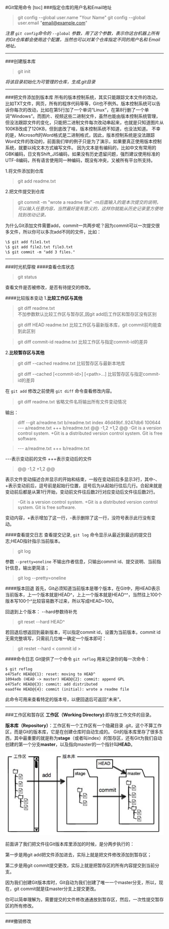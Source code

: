 #Git常用命令
[toc]
###指定仓库的用户名和Email地址
>git config --global user.name "Your Name"
>git config --global user.email "email@example.com"

*注意 `git config`命令的 `--global` 参数，用了这个参数，表示你这台机器上所有的Git仓库都会使用这个配置，当然也可以对某个仓库指定不同的用户名和 Email地址。*
___
###创建版本库
>git init   

*将该目录初始化为可管理的仓库，生成.git目录*
___
###把文件添加到版本库
所有的版本控制系统，其实只能跟踪文本文件的改动，比如TXT文件，网页，所有的程序代码等等，Git也不例外。版本控制系统可以告诉你每次的改动，比如在第5行加了一个单词“Linux”，在第8行删了一个单词“Windows”。而图片、视频这些二进制文件，虽然也能由版本控制系统管理，但没法跟踪文件的变化，只能把二进制文件每次改动串起来，也就是只知道图片从100KB改成了120KB，但到底改了啥，版本控制系统不知道，也没法知道。
不幸的是，Microsoft的Word格式是二进制格式，因此，版本控制系统是没法跟踪Word文件的改动的，前面我们举的例子只是为了演示，如果要真正使用版本控制系统，就要以纯文本方式编写文件。
因为文本是有编码的，比如中文有常用的GBK编码，日文有Shift_JIS编码，如果没有历史遗留问题，强烈建议使用标准的UTF-8编码，所有语言使用同一种编码，既没有冲突，又被所有平台所支持。

1.将文件添加到仓库
>git add readme.txt

2.把文件提交到仓库
>git commit -m "wrote a readme file"
*-m后面输入的是本次提交的说明，可以输入任意内容，当然最好是有意义的，这样你就能从历史记录里方便地找到改动记录。*

为什么Git添加文件需要add，commit一共两步呢？因为commit可以一次提交很多文件，所以你可以多次add不同的文件，比如：

    \$ git add file1.txt
    \$ git add file2.txt file3.txt
    \$ git commit -m "add 3 files."
___

###时光机穿梭
####查看仓库状态
>git status

查看文件是否被修改，是否有待提交的修改。

####比较版本变动
1.**比较工作区与其他**
>git diff readme.txt  
不加参数默认比较工作区与暂存区,因git add后工作区和暂存区没有区别

>git diff HEAD readme.txt
比较工作区与最新版本库，git commit前均能查到此区别

>git diff commit-id readme.txt
比较工作区与指定commit-id的差异

2.**比较暂存区与其他**
>git diff --cached readme.txt
比较暂存区与最新本地库

>git diff --cached [\<commit-id\>] [\<path>...] 
比较暂存区与指定commit-id的差异




在 `git add` 修改之前使用 `git diff` 命令查看修改内容。
>git diff readme.txt
省略文件名将输出所有文件变动情况

输出：
>diff --git a/readme.txt b/readme.txt
index 46d49bf..9247db6 100644
--- a/readme.txt
+++ b/readme.txt
@@ -1,2 +1,2 @@
-Git is a version control system.
+Git is a distributed version control system.
Git is free software.

>--- a/readme.txt
+++ b/readme.txt

\---表示变动前的文件
+++表示变动后的文件
>@@ -1,2 +1,2 @@

表示文件变动描述合并显示的开始和结束，一般在变动前后多显示3行，其中-、+表示变动前后，逗号前是起始行位置，逗号后为从起始行往后几行。合起来就是变动前后都是从第1行开始，变动前文件往后数2行对应变动后文件往后数2行。
 
>-Git is a version control system.
+Git is a distributed version control system.
Git is free software.

变动内容，+表示增加了这一行，-表示删除了这一行，没符号表示此行没有变动。

####查看提交日志
查看提交记录, `git log` 命令显示从最近到最远的提交日志;HEAD指针指示当前版本。
>git log

参数 `--pretty=oneline` 不输出作者信息，只输出commit id、提交说明、当前指针信息，输出更简洁；
>git log --pretty=oneline

####版本回退
首先，Git必须知道当前版本是哪个版本，在Git中，用HEAD表示当前版本，上一个版本就是HEAD^，上上一个版本就是HEAD^^，当然往上100个版本写100个^比较容易数不过来，所以写成HEAD~100。

回退到上个版本：
--hard参数待补充
>git reset --hard HEAD^

若回退后想返回到最新版本，可以指定commit id，设置为当前版本，commit id 无需完整填写，只需前几位唯一确定一个版本即可：
>git restet --hard < commit id >  

####命令日志
Git提供了一个命令 `git reflog` 用来记录你的每一次命令：

    $ git reflog
    e475afc HEAD@{1}: reset: moving to HEAD^
    1094adb (HEAD -> master) HEAD@{2}: commit: append GPL
    e475afc HEAD@{3}: commit: add distributed
    eaadf4e HEAD@{4}: commit (initial): wrote a readme file

此命令可用来查看特定的版本号，以便回退后可返回“未来”。

___
###工作区和暂存区
**工作区（Working Directory)**:即存放工作文件的目录。

**版本库（Repository）**：工作区有一个工作区有一个隐藏目录 .git，这个不算工作区，而是Git的版本库，它是在创建仓库时自动生成的。
Git的版本库里存了很多东西，其中最重要的就是称为**stage**（或者叫index）的暂存区，还有Git为我们自动创建的第一个分支**master**，以及指向master的一个指针叫**HEAD**。

![](./工作区和版本库.PNG)

前面讲了我们把文件往Git版本库里添加的时候，是分两步执行的：

第一步是用git add把文件添加进去，实际上就是把文件修改添加到暂存区；

第二步是用git commit提交更改，实际上就是把暂存区的所有内容提交到当前分支。

因为我们创建Git版本库时，Git自动为我们创建了唯一一个master分支，所以，现在，git commit就是往master分支上提交更改。

你可以简单理解为，需要提交的文件修改通通放到暂存区，然后，一次性提交暂存区的所有修改。

___

###撤销修改


